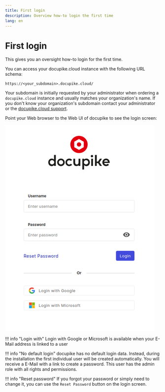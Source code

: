 ```yaml
---
title: First login
description: Overview how-to login the first time
lang: en
---
```


# First login

This gives you an oversight how-to login for the first time.

You can access your docupike.cloud instance with the following URL schema:

~~~
https://<your_subdomain>.docupike.cloud/
~~~

Your subdomain is initially requested by your administrator when ordering a `docupike.cloud` instance and usually matches your organization's name. If you don't know your organization's subdomain contact your administrator or the [docupike.cloud support][helpdesk].

Point your Web browser to the Web UI of docupike to see the login screen:

[![Login screen](../img/screenshots/login.png)](../img/screenshots/login.png)

[helpdesk]: mailto:help@docupike.com

!!! info "Login with"
    Login with Google or Microsoft is available when your E-Mail address is linked to a user

!!! info "No default login"
    docupike has no default login data. Instead, during the installation the first individual user will be created automatically. You will receive a E-Mail with a link to create a password. This user has the admin role with all rights and permissions.

!!! info "Reset password"
    If you forgot your password or simply need to change it, you can use the `Reset Password` button on the login screen.
